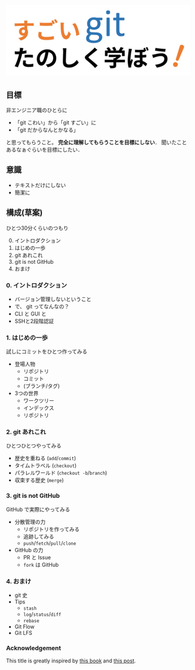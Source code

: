 # ![](assets/static/title.jpg)

## 目標

非エンジニア職のひとらに

- 「git こわい」から「git すごい」に
- 「git だからなんとかなる」

と思ってもらうこと。
**完全に理解してもらうことを目標にしない**．
聞いたことあるなぁぐらいを目標にしたい．

## 意識

- テキストだけにしない
- 簡潔に

## 構成(草案)

ひとつ30分くらいのつもり

0. イントロダクション
1. はじめの一歩
2. git あれこれ
3. git is not GitHub
4. おまけ

### 0. イントロダクション

- バージョン管理しないということ
- で、 git ってなんなの？
- CLI と GUI と
- SSHと2段階認証

### 1. はじめの一歩

試しにコミットをひとつ作ってみる

- 登場人物
    - リポジトリ
    - コミット
    - (ブランチ/タグ)
- 3つの世界
    - ワークツリー
    - インデックス
    - リポジトリ

### 2. git あれこれ

ひとつひとつやってみる

- 歴史を重ねる (`add`/`commit`)
- タイムトラベル (`checkout`)
- パラレルワールド (`checkout -b`/`branch`)
- 収束する歴史 (`merge`)

### 3. git is not GitHub

GitHub で実際にやってみる

- 分散管理の力
    - リポジトリを作ってみる
    - 追跡してみる
    - `push`/`fetch`/`pull`/`clone`
- GitHub の力
    - PR と Issue
    - `fork` は GitHub

### 4. おまけ

- git 史
- Tips
    - `stash`
    - `log`/`status`/`diff`
    - `rebase`
- Git Flow
- Git LFS

### Acknowledgement

This title is greatly inspired by [this book](https://tatsu-zine.com/books/sugoi-haskell-ja) and [this post](http://alpha.mixi.co.jp/entry/20150513).
